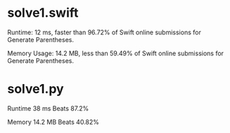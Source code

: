 # solve1.swift

Runtime: 12 ms, faster than 96.72% of Swift online submissions for Generate Parentheses.

Memory Usage: 14.2 MB, less than 59.49% of Swift online submissions for Generate Parentheses.

# solve1.py

Runtime 38 ms Beats 87.2%

Memory 14.2 MB Beats 40.82%
